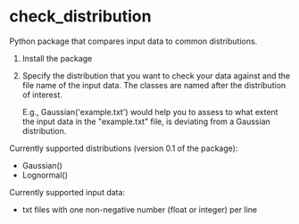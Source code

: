# check_distribution
Python package that compares input data to common distributions.

1) Install the package
2) Specify the distribution that you want to check your data against and the file name of the input data. The classes are named 
   after the distribution of interest. 

   E.g., Gaussian('example.txt') would help you to assess to what extent the input data in the "example.txt" file, is deviating 
   from a Gaussian distribution. 
   
Currently supported distributions (version 0.1 of the package):
- Gaussian()
- Lognormal()

Currently supported input data:
 - txt files with one non-negative number (float or integer) per line

